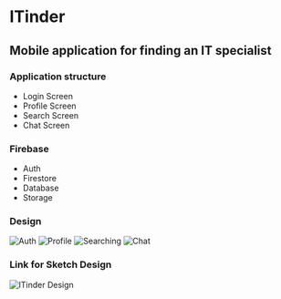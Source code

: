 # ITinder
## Mobile application for finding an IT specialist
### Application structure
* Login Screen
* Profile Screen
* Search Screen
* Chat Screen
### Firebase
* Auth
* Firestore
* Database
* Storage
### Design
![Auth](https://user-images.githubusercontent.com/60810420/201676910-cdbe2e88-7ebb-47d6-9156-ec77859e05a1.jpg)
![Profile](https://user-images.githubusercontent.com/60810420/201676923-d59e8e18-8c02-4ee3-b6fc-2290132c838d.jpg)
![Searching](https://user-images.githubusercontent.com/60810420/201676931-92659c73-3b26-489d-934f-a1e6989b59dd.jpg)
![Chat](https://user-images.githubusercontent.com/60810420/201676889-d95f42df-9bf0-40fb-a3b1-d90eaeb3dd7b.jpg)

### Link for Sketch Design
![ITinder Design](https://user-images.githubusercontent.com/60810420/201676571-ceb732f6-d69e-44fc-bde6-1793f9aaede1.jpg)
